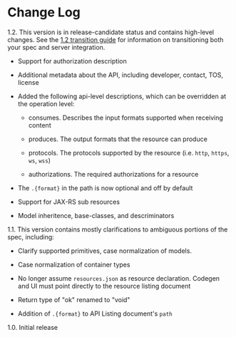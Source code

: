 Change Log
==========

1.2.  This version is in release-candidate status and contains high-level changes.  See the [1.2 transition guide](wiki/1.2-transition) for information on transitioning both your spec and server integration.

* Support for authorization description

* Additional metadata about the API, including developer, contact, TOS, license

* Added the following api-level descriptions, which can be overridden at the operation level:

  - consumes.  Describes the input formats supported when receiving content

  - produces.  The output formats that the resource can produce

  - protocols.  The protocols supported by the resource (i.e. `http`, `https`, `ws`, `wss`)

  - authorizations.  The required authorizations for a resource

* The `.{format}` in the path is now optional and off by default

* Support for JAX-RS sub resources

* Model inheritence, base-classes, and descriminators

1.1.  This version contains mostly clarifications to ambiguous portions of the spec, including:

* Clarify supported primitives, case normalization of models.

* Case normalization of container types

* No longer assume `resources.json` as resource declaration.  Codegen and UI must point directly to the resource listing document

* Return type of "ok" renamed to "void"

* Addition of `.{format}` to API Listing document's `path`

1.0. Initial release